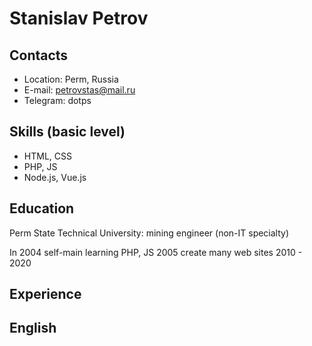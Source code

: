 # Stanislav Petrov



## Contacts
* Location: Perm, Russia 
* E-mail: petrovstas@mail.ru 
* Telegram: dotps 

## Skills (basic level)
* HTML, CSS
* PHP, JS
* Node.js, Vue.js

## Education
Perm State Technical University: mining engineer (non-IT specialty) 

In 2004 self-main learning PHP, JS
2005 create many web sites
2010 - 2020 

## Experience

## English
